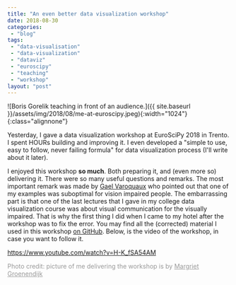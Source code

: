 ```yaml
---
title: "An even better data visualization workshop"
date: 2018-08-30
categories: 
 - "blog"
tags: 
 - "data-visualisation"
 - "data-visualization"
 - "dataviz"
 - "euroscipy"
 - "teaching"
 - "workshop"
layout: "post"
---
```


![Boris Gorelik teaching in front of an audience.]({{ site.baseurl }}/assets/img/2018/08/me-at-euroscipy.jpeg){:width="1024"}{:class="alignnone"}

Yesterday, I gave a data visualization workshop at EuroSciPy 2018 in Trento. I spent HOURs building and improving it. I even developed a "simple to use, easy to follow, never failing formula" for data visualization process (I'll write about it later).

I enjoyed this workshop **so much**. Both preparing it, and (even more so) delivering it. There were so many useful questions and remarks. The most important remark was made by [Gael Varoquaux](http://gael-varoquaux.info/) who pointed out that one of my examples was suboptimal for vision impaired people. The embarrassing part is that one of the last lectures that I gave in my college data visualization course was about visual communication for the visually impaired. That is why the first thing I did when I came to my hotel after the workshop was to fix the error. You may find all the (corrected) material I used in this workshop [on GitHub](https://github.com/bgbg/datascience_dataviz_workshop/releases/tag/20180828-euroscipy2018-fix). Below, is the video of the workshop, in case you want to follow it.

 

<https://www.youtube.com/watch?v=H-K_fSA54AM>

 

 

<span style="color:#999999;">Photo credit: picture of me delivering the workshop is by <a style="color:#999999;" href="https://twitter.com/MargrietGr">Margriet Groenendijk</a></span>
